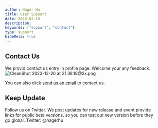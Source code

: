 ```yaml
---
author: Hager Hu
title: User Support
date: 2023-02-10
description:
keywords: ["support", "contact"]
type: support
hideMeta: true
---
```


## Contact Us

We provid contact us entry in profile page. Welcome your any feedback.
![CleanShot 2022-12-20 at 21.38.18@2x.png](https://cdn.nlark.com/yuque/0/2022/png/177619/1671543512845-3118681a-b89d-4c53-ab19-dc709ceb8abf.png#averageHue=%23ecedeb&clientId=u43189988-a26a-4&crop=0&crop=0&crop=1&crop=1&from=paste&height=813&id=KaumO&margin=%5Bobject%20Object%5D&name=CleanShot%202022-12-20%20at%2021.38.18%402x.png&originHeight=1626&originWidth=888&originalType=binary&ratio=1&rotation=0&showTitle=false&size=595542&status=done&style=none&taskId=ub6da86e7-cbd6-4d14-bec1-e7c2ad6dac1&title=&width=444)

You can also click [send us an email](mailto:tf1028+support@gmail.com?subject=circle-support) to contact us.

## Keep Update

Follow us on Twitter. We post updates for new release and event provide links for public beta versions, so you can test out new version before they go global.
Twitter: @hagerhu

